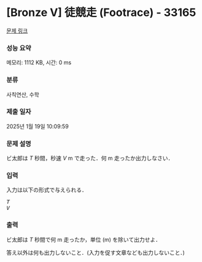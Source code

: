 # [Bronze V] 徒競走 (Footrace) - 33165 

[문제 링크](https://www.acmicpc.net/problem/33165) 

### 성능 요약

메모리: 1112 KB, 시간: 0 ms

### 분류

사칙연산, 수학

### 제출 일자

2025년 1월 19일 10:09:59

### 문제 설명

<p>ビ太郎は <var>T</var> 秒間，秒速 <var>V</var> m で走った．何 m 走ったか出力しなさい．</p>

### 입력 

 <p>入力は以下の形式で与えられる．</p>

<pre><var>T</var>
<var>V</var></pre>

### 출력 

 <p>ビ太郎は <var>T</var> 秒間で何 m 走ったか，単位 (m) を除いて出力せよ．</p>

<p>答え以外は何も出力しないこと．(入力を促す文章なども出力しないこと．)</p>

